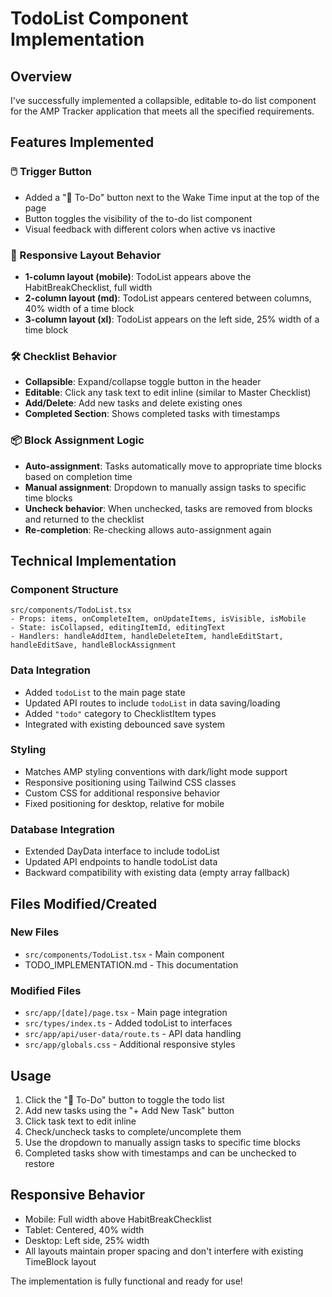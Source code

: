 # TodoList Component Implementation

## Overview

I've successfully implemented a collapsible, editable to-do list component for the AMP Tracker application that meets all the specified requirements.

## Features Implemented

### 🖱️ Trigger Button

- Added a "📝 To-Do" button next to the Wake Time input at the top of the page
- Button toggles the visibility of the to-do list component
- Visual feedback with different colors when active vs inactive

### 📐 Responsive Layout Behavior

- **1-column layout (mobile)**: TodoList appears above the HabitBreakChecklist, full width
- **2-column layout (md)**: TodoList appears centered between columns, 40% width of a time block
- **3-column layout (xl)**: TodoList appears on the left side, 25% width of a time block

### 🛠️ Checklist Behavior

- **Collapsible**: Expand/collapse toggle button in the header
- **Editable**: Click any task text to edit inline (similar to Master Checklist)
- **Add/Delete**: Add new tasks and delete existing ones
- **Completed Section**: Shows completed tasks with timestamps

### 📦 Block Assignment Logic

- **Auto-assignment**: Tasks automatically move to appropriate time blocks based on completion time
- **Manual assignment**: Dropdown to manually assign tasks to specific time blocks
- **Uncheck behavior**: When unchecked, tasks are removed from blocks and returned to the checklist
- **Re-completion**: Re-checking allows auto-assignment again

## Technical Implementation

### Component Structure

```
src/components/TodoList.tsx
- Props: items, onCompleteItem, onUpdateItems, isVisible, isMobile
- State: isCollapsed, editingItemId, editingText
- Handlers: handleAddItem, handleDeleteItem, handleEditStart, handleEditSave, handleBlockAssignment
```

### Data Integration

- Added `todoList` to the main page state
- Updated API routes to include `todoList` in data saving/loading
- Added `"todo"` category to ChecklistItem types
- Integrated with existing debounced save system

### Styling

- Matches AMP styling conventions with dark/light mode support
- Responsive positioning using Tailwind CSS classes
- Custom CSS for additional responsive behavior
- Fixed positioning for desktop, relative for mobile

### Database Integration

- Extended DayData interface to include todoList
- Updated API endpoints to handle todoList data
- Backward compatibility with existing data (empty array fallback)

## Files Modified/Created

### New Files

- `src/components/TodoList.tsx` - Main component
- TODO_IMPLEMENTATION.md - This documentation

### Modified Files

- `src/app/[date]/page.tsx` - Main page integration
- `src/types/index.ts` - Added todoList to interfaces
- `src/app/api/user-data/route.ts` - API data handling
- `src/app/globals.css` - Additional responsive styles

## Usage

1. Click the "📝 To-Do" button to toggle the todo list
2. Add new tasks using the "+ Add New Task" button
3. Click task text to edit inline
4. Check/uncheck tasks to complete/uncomplete them
5. Use the dropdown to manually assign tasks to specific time blocks
6. Completed tasks show with timestamps and can be unchecked to restore

## Responsive Behavior

- Mobile: Full width above HabitBreakChecklist
- Tablet: Centered, 40% width
- Desktop: Left side, 25% width
- All layouts maintain proper spacing and don't interfere with existing TimeBlock layout

The implementation is fully functional and ready for use!
